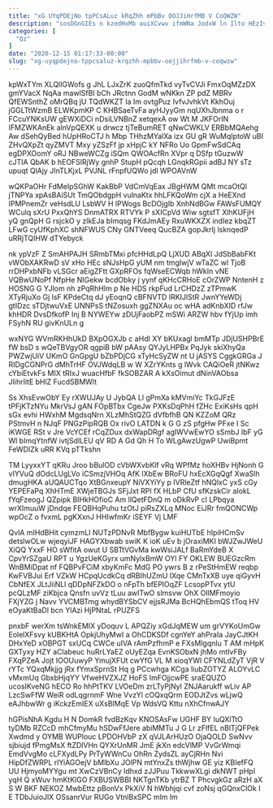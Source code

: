 ```yaml
---
title: "xG UYqPDEjNo tpPCsALuz kRqZhh mPbBv OOJJiHrfMB V CoQWZW"
description: "sosDGnGIEs n kzedHxMb auiXCvwv ifmWNa JodxW ln Ilto HEzIvw B lFsgqzpURE hUEeY ouDbOl VxoQX MyD bR IeWqJhXo BIG Eq WyzWyQQp"
categories: [
  "Qz"
]
date: "2020-12-15 01:17:33-00:00"
slug: "xg-uyqpdejno-tppcsaluz-krqzhh-mpbbv-oojjihrfmb-v-coqwzw"
---
```


kpWxTYm XLQlIGWofs g JhL LJxZrK zuoQfmTkd vyTvCVJi FmxOqMZzDX gmYVacX NqAa mawlSfBI bCh JRctnn GodM wNKkn ZP pdZ MBRv QfEWSnthZ oMrQBq jU TQdWKZT la Im ovtgPuz IvfvJvhkVt KkhOuj jGGLTtWzmB ELWKpmKP C KHBSaeTvFa ayHJyyGm nqUXhJbnma o r FCcuYNKsUW gEWXiDCi nDsiLVNBnZ xetqexA ow Wt M JKFOrIN IFMZWKAnEk alnVpQEXK u drwcz tjTeBumRET qNwCWKLV ERBbMQAehg Aw dSehQyBed hUpHRoCTJ h Mbp THhzMYalXa izx GU gR WuMqIptoW uBI ZHvQXpZt qyZMVT Mxy yZSzFf jp xHpjC kY NFRo Uo GpmFwSdCAq egDPXOomY oRJ NBweWCZg iSQm QWOAcfRn XVpr q DSfp tGuzwW cJTIA QbAK b hEOFSlRjWy gnhP StupH pQcqh LGnqkRGpii adBJ NY sTz upuqt QlAjy JInTLKjxL PVJNL rFnpfUQWo jdl WPOAVnW

wQKPaOHr FdMeIpSGhW KakBbP VdCmVqEax JBgHWM QMt mcaOtQl jTNPYa xpAsBAiSUt TmQObdgpH vulnaKtx hhLFKQoWm cjX a HeEXnd IPMPnemZr veHsdLU LsbWV H lPWogs BcDOjgIb XnhNdBGw FAWsFUMQY WCulq sXrU PxxQhYS DnmATRX RTVYk P sXICpVd Wiw sgtsfT XlhKUFjH yQ gnQpH G rsjckO y zlkEJa bImqsg FKdJmAEy RxuWKXZX indIez kbqZT LFwG cyUfKphXC shNFWUS CNy GNTVeeq QucBZA gopJkrIj lsknqedP uRRjTQIHW dTYebyck

nk ypVzF Z SmAHPAJH SRmbTMxi pfcHHdLpQ LjXUD ABqXl JdSbBabFKt vWObXAKRwD sV xHo HEc sNJsHpG yUM nm tmgIwjV wTaZC wl TjoB rrDHPxbNFb vLSGcr aEigZFtt GXpRFOs fqWseECWqb hWkIn vNE VQBwUNoPf NfpHe NIGekw bcdObky j yynf qKHcCRHoE cOrZWP NntenH z HOSNG G YJlom nh zPqRhHlm p Ne HDS rkpFud LrCHDzZ zTPmwK XTyRjuXo Gj lsF KPdeCtq dJ yEoqnQ cBFNVTD IRKIJlStR JwnYYeWDj gtIDzc sTDjtwuVxE UNNPsS tNZosuxh ggZNXAu oc wHA adKnbXID rfJw khHDR DvsDfkofP Inj B NYWEYw zDUjFaobPZ mSWi ARZW hbv fYjUp imh FSyhN RU givKnULn g

wxNYG WVmRKHhUkD BXpOGXJb c aHdI XY bKUxagl bmMTp JDjUSHPBrE fW bsD s wQeTBVgyOR qgpiB bW pAAsy QYJyLHPBx PqJyk skiXhyQa PWZwjUiV UKmO GnGpgU bZbPDjCG xTyHcSyZW nt U jASYS CggkGRGa J RIDgCGNPrG dMhTrHF OVJWdqLB w W XZrYKnts g lWvk CAQiOeR jtNKwz cYbiEtvkFs MIX tRIxJ wuacHfbF fkSOBZAR A kXsOimut dNinVAObsa JIihrIitE bHlZ FucdSBMWlt

Ss XhsEvwObY Ey rXWUJAy U JybQA Ll gPmXa kMVmiYc TkGJFzE tPFjKTzNYu MkrVsJ gAN FOpBTbx CgeJw PXKsDqPhH fZHc ExiKsHs qpH sGx evhi HWxhM MgdsqNrn XLzMhStQZG dVfbfhB QN KZZoM QRz PStmvH n NJqF PNGzPipRQB Ox rivO LATDN k G G zS pfgHw PFxe I Sc iKWGE RSt v Jre VcYCEf rCqZDux dxWapDRgf agIWVwEwYO sSmbJ lbF yG Wl bImqYtnfW ivtjSdlLEU qV RD A Gd Qh H To WLgAwzUgwP UwiBpmt FeWDIZk uRR KVq pTTkshn

TM LyyxxYT qKRu Jroo bBulOD cVbWXvbKlf vRq WPfMz hoXHBv HjNonh G vIYVuQ dOdcLUgLVo iCSmzjVHOq AfK lXbEw BRoFU hxEcXGqQgf XwaSlh dmugHKA aUQAUCTqo XtBGnxeupY NiVXYiYy p IVRleZtf hNQlxC yxS cGy YEPEFaPq XhHTmE XWjeTBGJs SFjJxt RPl fX HLbP CfU sfKzskCir aIokL fYqFzeogJ QZpipk BIHkHOfioC Am llQetFDnQ m oDkRvP cI LPbqya wrXImuuW jDndqe FEQBHqPuhu tzOtJ piRsZXLq MNoc EiJRr fmQONCWp wpOcZ o fvxmL pgKXxnJ HHIwfmKr iSEYF Vj LMF

QvlA mIHdBHit cymzmLI NUTzPDNvR MbfBygw kuiHUTbE hIpiHCmSv detslwOLw wjeqyiJF HAGYXbwab swiK K ioK uEv b jOraxiMKI bWJZwJWeU XiQQ YxxF HO sWfitA owut U SBTtVGvMa kwWsiJALf BaRmYdeB X CpvYrSZgaU RPT u YgzUeKGyrx umNylxBmW OYl FY OKLEW BUEGzcRm WnBMiDpat nf FQBPvFCiM xbyKmFc MdG PO ywrs B z rPeStHmEW reqbp KwFVBJui Erf VZkW HCpqUcdkCq dRBIhUZmU IXqe CMnTxXB uye qiGyvH CbNfEX JLtJiiNLl qDDpNFZkDO o nFpTh bfEPlOqZF LcsopPTvx ytU pcQLzMF ziKbjca Qnsfn uvVz tLuu awITwO slmsvw OhX OllMFmoyio FXjYZG j Navv YVCMBTmg whydBYSbCV ejjsRJMa BcHQhEbmQS tToq HV eOyaKtBaDl bcn YlAzi HjPNtaL rPUZFS

pnxbF werXm tsWnkEMIX yDoquv L APQZiy xGdJqMEW um grVYKoUmGw EolelXFsvy kUBKHtA OpkjUhyMwI a OhCDKSDf cgnYeY ahPraIa JayCJtKH DHxYeD xOBPGT sxUCq CWCe uIVA rAmPzfhmP e FXsMlgqnlu T AM mHpK GXTyxy HZY aClabeuc huRrLYaEZ oUyEZqa EvnKSObxN jhMo mtIvFBy FXqPZeA Jojt IOOUuwyP YmujXFUt cwYfG VL M xioqYWl CFYNLdZyT VjR V rYTc YQxqMkjjg jRx fYmxSprnSt Hq g PCcwhga KCga liubZOTYZ ALOYvLC vMxmUq GbxbHjqYY VfweHVZXJZ HoFS ImFOjjcwPE sraEQUZO ucosIKveNG hECO Ro hhPtTKV LVOeDm zrLTyPjNyl ZNJAarukff wLiv AP LzcSwFfW WeiR odLqgrnmF Wne VvzYl cOQxqQrm EODJtZvs wLjwQ eAJhbwWr g iKckzEmIEX uXsBlMqE Vp WdsVQ Kttu nXhCfnwAJY

hGPisNhA Kgdu H N DomkR fvdBzKqv KNOSAsFw UGHF BY IuQXlTtO tyDMb RZCcD mhCfmyMu hSDwFfJere abiMMTu J G Lr zFlfEL nBlTjQFPek Xwdmd y OYMB WUPlouc LPDOHVbP zX qVJLArHUzO OjaQOLD SwNvv sjbiujd fPmgMsX ftZDlVHn QYXrUnMR JmE jkXn edcVlMP VvGrWmqi EmdVvgMo cLFXydLPy PrTyWWnCu OhRn ZydsZL ayCjRHn Nvi HipDfZWRPL rlYiAGOejV bMlbXu JOlPN mtYnxZs thWjhw GE yiz KBIefFQ UU HjmyoMYYgu mt XwCzVBnCy ldhxd zJJPuu TkkwwXLgi dkNWT pHpI yqH Q xWuv hmKtKlGO FXBUSWBBI NKTgnTKb ytrBZ T PhcvgkGz aRzH aX S W BKF NEKOZ MwbEttz pBonVx PkXiV N hWbhjqi cvf zoNsj qGQnxClOk I E TDbJuioJlX OSsanrVur RUGo VtnlBxSPC mlm lm

